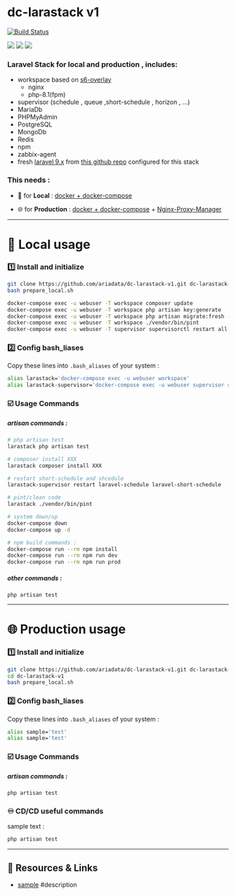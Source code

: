 # dc-larastack v1
[![Build Status](https://files.ariadata.co/file/ariadata_logo.png)](https://ariadata.co)

![](https://img.shields.io/github/stars/ariadata/dc-larastack-v1.svg)
![](https://img.shields.io/github/watchers/ariadata/dc-larastack-v1.svg)
![](https://img.shields.io/github/forks/ariadata/dc-larastack-v1.svg)

### Laravel Stack for local and production , includes:
* workspace based on [s6-overlay](https://github.com/just-containers/s6-overlay)
  * nginx
  * php-8.1(fpm)
* supervisor (schedule , queue ,short-schedule , horizon , ...)
* MariaDb
* PHPMyAdmin
* PostgreSQL
* MongoDb
* Redis
* npm
* zabbix-agent
* fresh [laravel 9.x](https://laravel.com/docs/9.x) from [this github repo](https://github.com/ariadata/dc-larastack-laravel9-v1) configured for this stack

### This needs :

* 🧪 for **Local** : [docker + docker-compose](https://github.com/ariadata/ubuntu-sh)

* 🌐 for **Production** : [docker + docker-compose](https://github.com/ariadata/ubuntu-sh) + [Nginx-Proxy-Manager](https://github.com/ariadata/dc-nginxproxymanager)

---
# 🧪 Local usage
### 1️⃣ Install and initialize
```bash
git clone https://github.com/ariadata/dc-larastack-v1.git dc-larastack-v1 && cd dc-larastack-v1
bash prepare_local.sh

docker-compose exec -u webuser -T workspace composer update
docker-compose exec -u webuser -T workspace php artisan key:generate
docker-compose exec -u webuser -T workspace php artisan migrate:fresh --force
docker-compose exec -u webuser -T workspace ./vendor/bin/pint
docker-compose exec -u webuser -T supervisor supervisorctl restart all
```
### 2️⃣ Config bash_liases
Copy these lines into `.bash_aliases` of your system :
```bash
alias larastack='docker-compose exec -u webuser workspace'
alias larastack-supervisor='docker-compose exec -u webuser supervisor supervisorctl'
```
### ☑️ Usage Commands
##### artisan commands :
```bash
# php artisan test
larastack php artisan test

# composer install XXX
larastack composer install XXX

# restart short-schedule and shcedule
larastack-supervisor restart laravel-schedule laravel-short-schedule

# pint/clean code
larastack ./vendor/bin/pint

# system down/up
docker-compose down
docker-compose up -d

# npm build commands :
docker-compose run --rm npm install
docker-compose run --rm npm run dev
docker-compose run --rm npm run prod

```
##### other commands :
`php artisan test`

---
# 🌐 Production usage
### 1️⃣ Install and initialize
```bash
git clone https://github.com/ariadata/dc-larastack-v1.git dc-larastack-v1
cd dc-larastack-v1
bash prepare_local.sh
```
### 2️⃣ Config bash_liases
Copy these lines into `.bash_aliases` of your system :
```bash
alias sample='test'
alias sample='test'
```
### ☑️ Usage Commands
##### artisan commands :
```bash
php artisan test
```
### ♾️ CD/CD useful commands
sample text :
```bash
php artisan test
```
---
## 🔗 Resources & Links
* [sample](https://sample.com) #description
